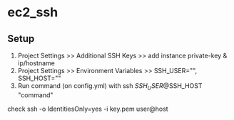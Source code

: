 # ec2_ssh
## Setup
1. Project Settings >> Additional SSH Keys >> add instance private-key & ip/hostname
2. Project Settings >> Environment Variables >> SSH_USER="", SSH_HOST=""
3. Run command (on config.yml) with     ssh $SSH_USER@$SSH_HOST "command"

check
ssh -o IdentitiesOnly=yes -i key.pem user@host